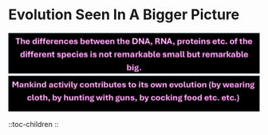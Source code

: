 # Evolution Seen In A Bigger Picture

![differences remarkable big 1 zwart.png](/differences%20remarkable%20big%201%20zwart.png)![mankind contributes to its own.png](/mankind%20contributes%20to%20its%20own.png)

::toc-children
::
